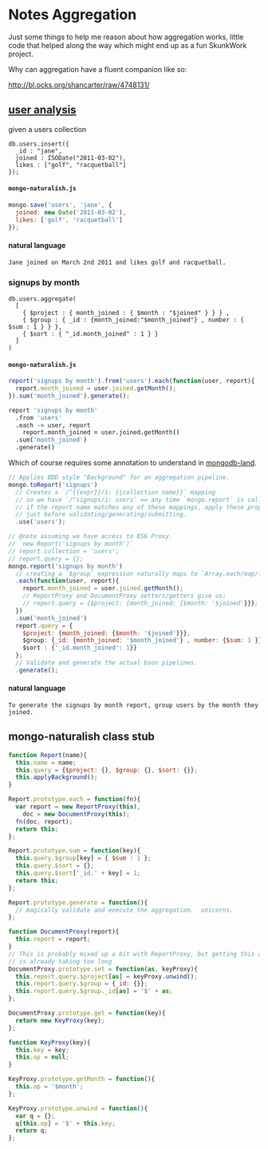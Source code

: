 # Notes Aggregation

Just some things to help me reason about how aggregation works, little code
that helped along the way which might end up as a fun SkunkWork project.

Why can aggregation have a fluent companion like so:

http://bl.ocks.org/shancarter/raw/4748131/

## [user analysis](http://docs.mongodb.org/master/tutorial/aggregation-with-user-preference-data/)

given a users collection

```
db.users.insert({
  _id : "jane",
  joined : ISODate("2011-03-02"),
  likes : ["golf", "racquetball"]
});
```

#### `mongo-naturalish.js`

```javascript
mongo.save('users', 'jane', {
  joined: new Date('2011-03-02'),
  likes: ['golf', 'racquetball']
});
```

#### natural language

```
Jane joined on March 2nd 2011 and likes golf and racquetball.
```

### signups by month

```
db.users.aggregate(
  [
    { $project : { month_joined : { $month : "$joined" } } } ,
    { $group : { _id : {month_joined:"$month_joined"} , number : { $sum : 1 } } },
    { $sort : { "_id.month_joined" : 1 } }
  ]
)
```

#### `mongo-naturalish.js`

```javascript
report('signups by month').from('users').each(function(user, report){
  report.month_joined = user.joined.getMonth();
}).sum('month_joined').generate();
```

```coffeescript
report 'signups by month'
  .from 'users'
  .each -> user, report
    report.month_joined = user.joined.getMonth()
  .sum('month_joined')
  .generate()
```

Which of course requires some annotation to understand in [mongodb-land][mongodb-land].

```javascript
// Applies BDD style "Background" for an aggregation pipeline.
mongo.toReport('signups')
  // Creates a `/^{{expr}}/i: {{collection name}}` mapping
  // so we have `/^signups/i: users` == any time `mongo.report` is called,
  // if the report name matches any of these mappings, apply these properties
  // just before validating/generating/submitting.
  .use('users');

// @note assuming we have access to ES6 Proxy.
// `new Report('signups by month')`
// report.collection = 'users';
// report.query = {};
mongo.report('signups by month')
  // creating a `$group` expression naturally maps to `Array.each/map/forEach`
  .each(function(user, report){
    report.month_joined = user.joined.getMonth();
    // ReportProxy and DocumentProxy setters/getters give us:
    // report.query = {$project: {month_joined: {$month: '$joined'}}};
  })
  .sum('month_joined')
  report.query = {
    $project: {month_joined: {$month: '$joined'}}},
    $group: {_id: {month_joined: '$month_joined'} , number: {$sum: 1 }}
    $sort : {'_id.month_joined': 1}}
  };
  // Validate and generate the actual bson pipelines.
  .generate();
```

#### natural language

```
To generate the signups by month report, group users by the month they joined.
```

[mongodb-land]: http://mongodb.land

## mongo-naturalish class stub

```javascript
function Report(name){
  this.name = name;
  this.query = {$project: {}, $group: {}, $sort: {}};
  this.applyBackground();
}

Report.prototype.each = function(fn){
  var report = new ReportProxy(this),
    doc = new DocumentProxy(this);
  fn(doc, report);
  return this;
};

Report.prototype.sum = function(key){
  this.query.$group[key] = { $sum : 1 };
  this.query.$sort = {};
  this.query.$sort['_id.' + key] = 1;
  return this;
};

Report.prototype.generate = function(){
  // magically validate and execute the aggregation.  unicorns.
};

function DocumentProxy(report){
  this.report = report;
}
// This is probably mixed up a bit with ReportProxy, but getting this all down
// is already taking too long
DocumentProxy.prototype.set = function(as, keyProxy){
  this.report.query.$project[as] = keyProxy.unwind();
  this.report.query.$group = {_id: {}};
  this.report.query.$group._id[as] = '$' + as;
};

DocumentProxy.prototype.get = function(key){
  return new KeyProxy(key);
};

function KeyProxy(key){
  this.key = key;
  this.op = null;
}

KeyProxy.prototype.getMonth = function(){
  this.op = '$month';
};

KeyProxy.prototype.unwind = function(){
  var q = {};
  q[this.op] = '$' + this.key;
  return q;
};
```
